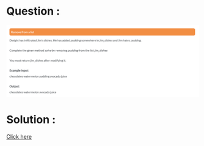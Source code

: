 # Question :
![remove a list](https://github.com/prabhu30/coding/blob/main/Edyst/Python%20-%20Intro%20to%20Advanced/68_remove%20from%20a%20list/image.png)

# Solution :
[Click here](https://github.com/prabhu30/coding/blob/main/Edyst/Python%20-%20Intro%20to%20Advanced/68_remove%20from%20a%20list/solution.py)
